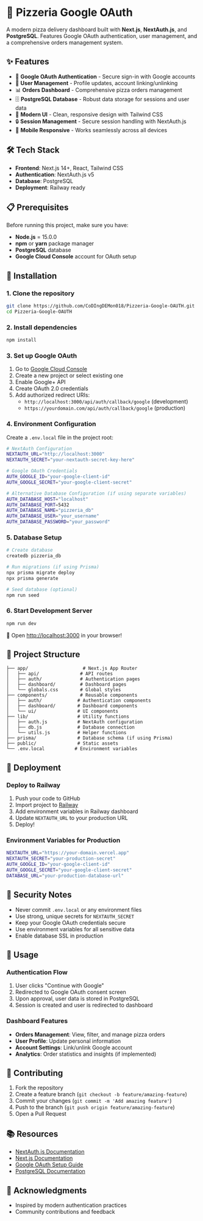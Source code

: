 # 🍕 Pizzeria Google OAuth

A modern pizza delivery dashboard built with **Next.js**, **NextAuth.js**, and **PostgreSQL**. Features Google OAuth authentication, user management, and a comprehensive orders management system.

## ✨ Features

- 🔐 **Google OAuth Authentication** - Secure sign-in with Google accounts
- 👤 **User Management** - Profile updates, account linking/unlinking
- 📊 **Orders Dashboard** - Comprehensive pizza orders management
- 🗄️ **PostgreSQL Database** - Robust data storage for sessions and user data
- 🎨 **Modern UI** - Clean, responsive design with Tailwind CSS
- 🔒 **Session Management** - Secure session handling with NextAuth.js
- 📱 **Mobile Responsive** - Works seamlessly across all devices

## 🛠️ Tech Stack

- **Frontend**: Next.js 14+, React, Tailwind CSS
- **Authentication**: NextAuth.js v5
- **Database**: PostgreSQL
- **Deployment**: Railway ready

## 📋 Prerequisites

Before running this project, make sure you have:

- **Node.js** = 15.0.0
- **npm** or **yarn** package manager
- **PostgreSQL** database 
- **Google Cloud Console** account for OAuth setup

## 🔧 Installation

### 1. Clone the repository

```bash
git clone https://github.com/CoDIngDEMon018/Pizzeria-Google-OAUTH.git
cd Pizzeria-Google-OAUTH
```

### 2. Install dependencies

```bash
npm install
```

### 3. Set up Google OAuth

1. Go to [Google Cloud Console](https://console.cloud.google.com/)
2. Create a new project or select existing one
3. Enable Google+ API
4. Create OAuth 2.0 credentials
5. Add authorized redirect URIs:
   - `http://localhost:3000/api/auth/callback/google` (development)
   - `https://yourdomain.com/api/auth/callback/google` (production)

### 4. Environment Configuration

Create a `.env.local` file in the project root:

```bash
# NextAuth Configuration
NEXTAUTH_URL="http://localhost:3000"
NEXTAUTH_SECRET="your-nextauth-secret-key-here"

# Google OAuth Credentials
AUTH_GOOGLE_ID="your-google-client-id"
AUTH_GOOGLE_SECRET="your-google-client-secret"

# Alternative Database Configuration (if using separate variables)
AUTH_DATABASE_HOST="localhost"
AUTH_DATABASE_PORT=5432
AUTH_DATABASE_NAME="pizzeria_db"
AUTH_DATABASE_USER="your_username"
AUTH_DATABASE_PASSWORD="your_password"
```

### 5. Database Setup

```bash
# Create database
createdb pizzeria_db

# Run migrations (if using Prisma)
npx prisma migrate deploy
npx prisma generate

# Seed database (optional)
npm run seed
```

### 6. Start Development Server

```bash
npm run dev
```

🎉 Open [http://localhost:3000](http://localhost:3000) in your browser!

## 📁 Project Structure

```
├── app/                    # Next.js App Router
│   ├── api/               # API routes
│   ├── auth/              # Authentication pages
│   ├── dashboard/         # Dashboard pages
│   └── globals.css        # Global styles
├── components/            # Reusable components
│   ├── auth/             # Authentication components
│   ├── dashboard/        # Dashboard components
│   └── ui/               # UI components
├── lib/                  # Utility functions
│   ├── auth.js           # NextAuth configuration
│   ├── db.js             # Database connection
│   └── utils.js          # Helper functions
├── prisma/               # Database schema (if using Prisma)
├── public/               # Static assets
└── .env.local           # Environment variables
```

## 🚀 Deployment

### Deploy to Railway

1. Push your code to GitHub
2. Import project to [Railway](https://railway.com)
3. Add environment variables in Railway dashboard
4. Update `NEXTAUTH_URL` to your production URL
5. Deploy!

### Environment Variables for Production

```bash
NEXTAUTH_URL="https://your-domain.vercel.app"
NEXTAUTH_SECRET="your-production-secret"
AUTH_GOOGLE_ID="your-google-client-id"
AUTH_GOOGLE_SECRET="your-google-client-secret"
DATABASE_URL="your-production-database-url"
```

## 🔐 Security Notes

- Never commit `.env.local` or any environment files
- Use strong, unique secrets for `NEXTAUTH_SECRET`
- Keep your Google OAuth credentials secure
- Use environment variables for all sensitive data
- Enable database SSL in production

## 📖 Usage

### Authentication Flow

1. User clicks "Continue with Google"
2. Redirected to Google OAuth consent screen
3. Upon approval, user data is stored in PostgreSQL
4. Session is created and user is redirected to dashboard

### Dashboard Features

- **Orders Management**: View, filter, and manage pizza orders
- **User Profile**: Update personal information
- **Account Settings**: Link/unlink Google account
- **Analytics**: Order statistics and insights (if implemented)

## 🤝 Contributing

1. Fork the repository
2. Create a feature branch (`git checkout -b feature/amazing-feature`)
3. Commit your changes (`git commit -m 'Add amazing feature'`)
4. Push to the branch (`git push origin feature/amazing-feature`)
5. Open a Pull Request


## 📚 Resources

- [NextAuth.js Documentation](https://next-auth.js.org/)
- [Next.js Documentation](https://nextjs.org/docs)
- [Google OAuth Setup Guide](https://developers.google.com/identity/protocols/oauth2)
- [PostgreSQL Documentation](https://www.postgresql.org/docs/)

## 🙏 Acknowledgments

- Inspired by modern authentication practices
- Community contributions and feedback
